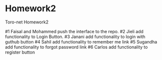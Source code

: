 # Homework2
Toro-net Homework2


#1 Faisal and Mohammed push the interface to the repo. 
#2 Jieli add functionality to Login Button.
#3 Janani add functionality to login with guthub button
#4 Sahil add functionality to remember me link
#5 Sugandha add functionality to forgot password link
#6 Carlos add functionality to register button

